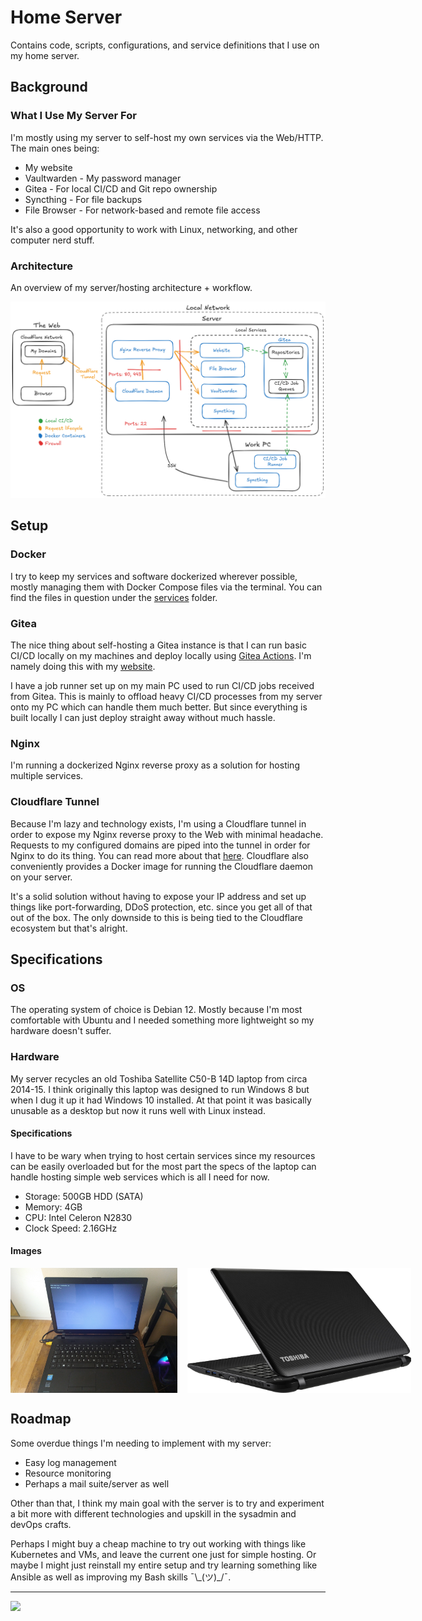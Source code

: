 # Home Server

Contains code, scripts, configurations, and service definitions that I use on my home server.

## Background

### What I Use My Server For

I'm mostly using my server to self-host my own services via the Web/HTTP. The main ones being:

- My website
- Vaultwarden - My password manager
- Gitea - For local CI/CD and Git repo ownership
- Syncthing - For file backups
- File Browser - For network-based and remote file access

It's also a good opportunity to work with Linux, networking, and other computer nerd stuff.

### Architecture

An overview of my server/hosting architecture + workflow.

<img src="assets/images/architecture.png" alt="hosting architecture">

## Setup

### Docker

I try to keep my services and software dockerized wherever possible, mostly managing them with Docker Compose files via the terminal. You can find the files in question under the [services](services) folder.

### Gitea

The nice thing about self-hosting a Gitea instance is that I can run basic CI/CD locally on my machines and deploy locally using [Gitea Actions](https://docs.gitea.com/usage/actions/overview). I'm namely doing this with my [website](https://nicolldouglas.xyz).

I have a job runner set up on my main PC used to run CI/CD jobs received from Gitea. This is mainly to offload heavy CI/CD processes from my server onto my PC which can handle them much better. But since everything is built locally I can just deploy straight away without much hassle.

### Nginx

I'm running a dockerized Nginx reverse proxy as a solution for hosting multiple services.

### Cloudflare Tunnel

Because I'm lazy and technology exists, I'm using a Cloudflare tunnel in order to expose my Nginx reverse proxy to the Web with minimal headache. Requests to my configured domains are piped into the tunnel in order for Nginx to do its thing. You can read more about that [here](https://developers.cloudflare.com/cloudflare-one/connections/connect-networks/). Cloudflare also conveniently provides a Docker image for running the Cloudflare daemon on your server.

It's a solid solution without having to expose your IP address and set up things like port-forwarding, DDoS protection, etc. since you get all of that out of the box. The only downside to this is being tied to the Cloudflare ecosystem but that's alright.

## Specifications

### OS

The operating system of choice is Debian 12. Mostly because I'm most comfortable with Ubuntu and I needed something more lightweight so my hardware doesn't suffer.

### Hardware

My server recycles an old Toshiba Satellite C50-B 14D laptop from circa 2014-15. I think originally this laptop was designed to run Windows 8 but when I dug it up it had Windows 10 installed. At that point it was basically unusable as a desktop but now it runs well with Linux instead.

#### Specifications

I have to be wary when trying to host certain services since my resources can be easily overloaded but for the most part the specs of the laptop can handle hosting simple web services which is all I need for now.

- Storage: 500GB HDD (SATA)
- Memory: 4GB
- CPU: Intel Celeron N2830
- Clock Speed: 2.16GHz

#### Images

<div style="display: flex; align-items: start; gap: 1rem;">
  <img height="200" src="assets/images/laptop.jpg" alt="Laptop">
  <img height="200" src="assets/images/laptop-2.png" alt="Laptop">
</div>

## Roadmap

Some overdue things I'm needing to implement with my server:

- Easy log management
- Resource monitoring
- Perhaps a mail suite/server as well

Other than that, I think my main goal with the server is to try and experiment a bit more with different technologies and upskill in the sysadmin and devOps crafts.

Perhaps I might buy a cheap machine to try out working with things like Kubernetes and VMs, and leave the current one just for simple hosting. Or maybe I might just reinstall my entire setup and try learning something like Ansible as well as improving my Bash skills ¯\\\_(ツ)\_/¯.

<hr>

![](https://img.shields.io/badge/Server_Status-Operational-green)
